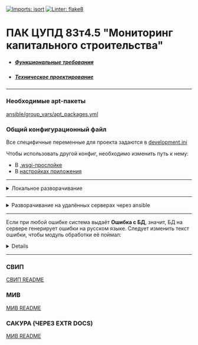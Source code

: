 [![Imports: isort](https://img.shields.io/badge/%20imports-isort-%231674b1?style=flat&labelColor=ef8336)](https://pycqa.github.io/isort/)
[![Linter: flake8](https://img.shields.io/badge/linter-flake8-black)](https://flake8.pycqa.org/en/latest/index.html#)

# ПАК ЦУПД 83т4.5 "Мониторинг капитального строительства"

- ##### [Функциональные требования](https://confluence.rd.aorti.ru/pages/viewpage.action?pageId=34288411)
- ##### [Техническое проектирование](https://gitlab.rd.aorti.ru/ntc-sria/nio1/analytics2/-/tree/master/%D0%A6%D0%A3%D0%9F%D0%94/%D0%9C%D0%9A%D0%A1/%D0%A2%D0%9F%20%D0%BD%D0%B0%20%D1%80%D0%B0%D0%B7%D1%80%D0%B0%D0%B1%D0%BE%D1%82%D0%BA%D1%83%20%D0%9F%D0%98)

--------------------------------------------------------------------------------
### Необходимые apt-пакеты
[ansible/group_vars/apt_packages.yml](ansible/group_vars/apt_packages.yml)

### Общий конфигурационный файл
Все специфичные переменные для проекта задаются в [development.ini](development.ini)

Чтобы использовать другой конфиг, необходимо изменить путь к нему:
- В [.wsgi-прослойке](pyramid.wsgi)
- В [настройках приложения](mks_backend/settings.py)

--------------------------------------------------------------------------------
<details>
<summary>Локальное разворачивание</summary>

### Настройка локального окружения
```sh
python3 -m venv env
source env/bin/activate
pip install -e ".[dev]" -i http://art.rd.aorti.ru/repository/pypi-proxy/simple/ --trusted-host art.rd.aorti.ru
``` 

### Настройка локального PostgreSQL 
```sh
CREATE DATABASE mks;
\password postgres
```

#### Накатывание миграций на БД
```sh
alembic upgrade heads || env/bin/alembic upgrade heads
```
#### Наполнение БД
```sh
fill_db development.ini
```

#### Запуск
```sh
pserve development.ini
```
</details>

--------------------------------------------------------------------------------

<details>
<summary>Разворачивание на удалённых серверах через ansible</summary>

1. Создайте и скопируйте ключ пару ssh-ключей на целевой хост [(пример)](http://www.linuxproblem.org/art_9.html)
2. Для деплоя запустите в терминале
   ```shell
   # установить сам ansible
   pip install -e ".[deploy]" -i http://art.rd.aorti.ru/repository/pypi-proxy/simple/ --trusted-host art.rd.aorti.ru
   
   # деплой на стенды
   ansible-playbook ansible/install_to_stands.yml -i ansible/hosts
   ```
   Но вообще, здесь настроено CI/CD, так что dev ветку таким образом точно заливать не нужно
</details>

--------------------------------------------------------------------------------

Если при любой ошибке система выдаёт **Ошибка с БД**,
значит, БД на сервере генерирует ошибки на русском языке.
Следует изменить текст ошибки, чтобы модуль обработки её поймал:
<details>
<p>

```sh
nano /etc/locale.gen  # запускаем на редактирование
```
Меняем строчку (поиск ctrl+W)
```sh
# en_US.UTF-8 UTF-8
```
на
```sh
en_US.UTF-8 UTF-8
```
Генерируем локали
```sh
sudo locale-gen
```
Редактируем конфиг Postgresql
```
nano /etc/postgresql/9.6/main/postgresql.conf
```
Меняем строчку
```sh
lc_messages = 'ru_RU.UTF-8'
```
на
```sh
lc_messages = 'en_US.UTF-8'
```
Перезапускаем БД
```sh
sudo service postgresql restart
```
</p>
</details>

--------------------------------------------------------------------------------

### СВИП
[СВИП README](mks_backend/SVIP/README.md)


### МИВ
[МИВ README](mks_backend/MIV/MIV.md)

### САКУРА (ЧЕРЕЗ EXTR DOCS)
[МИВ README](mks_backend/MIV/MIV.md)
